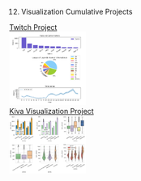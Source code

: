 12. Visualization Cumulative Projects</br>

<div style="float:left">
<a href="Twitch-Project">
Twitch Project</br>
<img src="https://github.com/stefanm-git/Data-Science/blob/master/12-Visualization-Cumulative-Projects/Twitch-Project/Visualize_Data_with_Matplotlib.png" alt="img" width="30%" ></a></br>
 
<a href="Kiva-Visualization-Project">
Kiva Visualization Project</br>
<img src="https://github.com/stefanm-git/Data-Science/blob/master/12-Visualization-Cumulative-Projects/Kiva-Visualization-Project/Visualizing_Kiva_Data_with_Seaborn.png" alt="img" width="30%" margin-left="100px"></a>

</div>



